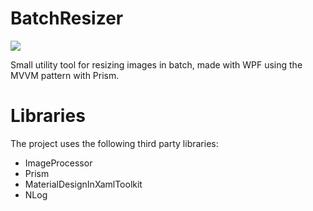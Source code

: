 # BatchResizer
 ![](http://i.imgur.com/bIvQ2m3.png)

Small utility tool for resizing images in batch, made with WPF using the MVVM pattern with Prism.

# Libraries
The project uses the following third party libraries:

* ImageProcessor
* Prism
* MaterialDesignInXamlToolkit
* NLog
